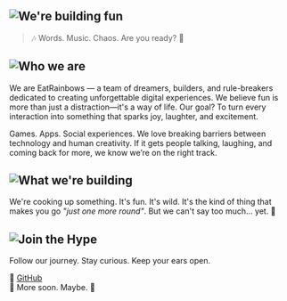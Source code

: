 ## <img alt="We're building fun" src="https://github.com/user-attachments/assets/1b718f74-a642-4d03-824e-b6ec89fc49f1" />
> 🎶 Words. Music. Chaos. Are you ready? 🎤

## <img alt="Who we are" src="https://github.com/user-attachments/assets/e72c52c4-a231-43d2-9c2d-63894c0188a4" />
We are EatRainbows — a team of dreamers, builders, and rule-breakers dedicated to creating unforgettable digital experiences. We believe fun is more than just a distraction—it's a way of life. Our goal? To turn every interaction into something that sparks joy, laughter, and excitement.

Games. Apps. Social experiences. We love breaking barriers between technology and human creativity. If it gets people talking, laughing, and coming back for more, we know we’re on the right track.

## <img alt="What we're building" src="https://github.com/user-attachments/assets/202ea623-a06a-467f-a8e2-052a911d7243" />
We're cooking up something. It's fun. It's wild. It's the kind of thing that makes you go *"just one more round"*. But we can't say too much... yet. 🤫

## <img alt="Join the Hype" src="https://github.com/user-attachments/assets/e1a899e7-abff-43b5-82b3-e3a5d35955a5" />
Follow our journey. Stay curious. Keep your ears open. 

📌 [GitHub](https://github.com/eatrainbows)  
📢 More soon. Maybe. 👀
